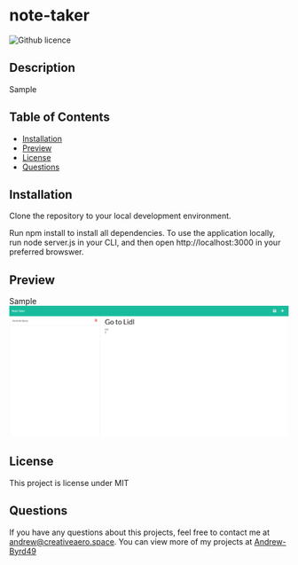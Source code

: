 # note-taker
![Github licence](http://img.shields.io/badge/license-MIT-blue.svg)

## Description 
Sample
 
## Table of Contents
* [Installation](#installation)
* [Preview](#preview)
* [License](#license)
* [Questions](#questions)

## Installation 
Clone the repository to your local development environment.

Run npm install to install all dependencies. To use the application locally, run node server.js in your CLI, and then open http://localhost:3000 in your preferred browswer.

## Preview
Sample<br>
<img src="./public/assets/images/site-sample.png">

## License 
This project is license under MIT

## Questions
If you have any questions about this projects, feel free to contact me at <a href='mailto:andrew@creativeaero.space'>andrew@creativeaero.space</a>. You can view more of my projects at <a href='https://github.com/andrew-byrd49'>Andrew-Byrd49</a>